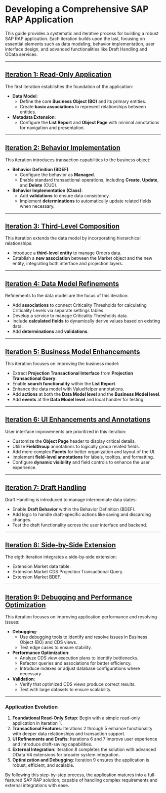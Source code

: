 # Developing a Comprehensive SAP RAP Application

This guide provides a systematic and iterative process for building a robust SAP RAP application. Each iteration builds upon the last, focusing on essential elements such as data modeling, behavior implementation, user interface design, and advanced functionalities like Draft Handling and OData services.

---

## [Iteration 1: Read-Only Application](./1st_iteration/notes.md)

The first iteration establishes the foundation of the application:

- **Data Model**:
  - Define the core **Business Object (BO)** and its primary entities.
  - Create **basic associations** to represent relationships between entities.
- **Metadata Extension**:
  - Configure the **List Report** and **Object Page** with minimal annotations for navigation and presentation.

---

## [Iteration 2: Behavior Implementation](./2ond_iteration/notes.md)

This iteration introduces transaction capabilities to the business object:

- **Behavior Definition (BDEF)**:
  - Configure the behavior as **Managed**.
  - Enable standard transactional operations, including **Create**, **Update**, and **Delete** (CUD).
- **Behavior Implementation (Class)**:
  - Add **validations** to ensure data consistency.
  - Implement **determinations** to automatically update related fields when necessary.

---

## [Iteration 3: Third-Level Composition](./3rd_iteration/notes.md)

This iteration extends the data model by incorporating hierarchical relationships:

- Introduce a **third-level entity** to manage Orders data.
- Establish a **new association** between the Market object and the new entity, integrating both interface and projection layers.

---

## [Iteration 4: Data Model Refinements](./4th_iteration/notes.md)

Refinements to the data model are the focus of this iteration:

- Add **associations** to connect Criticality Thresholds for calculating Criticality Levels via separate settings tables.
- Develop a service to manage Criticality Thresholds data.
- Include **calculated fields** to dynamically derive values based on existing data.
- Add **determinations** and **validations**.

---

## [Iteration 5: Business Model Enhancements](./5th_iteration/notes.md)

This iteration focuses on improving the business model:

- Extract **Projection Transactional Interface** from **Projection Transactional Query**.
- Enable **search functionality** within the **List Report**.
- Enhance the data model with ValueHelper annotations.
- Add **actions** at both the **Data Model level** and the **Business Model level**.
- Add **events** at the **Data Model level** and local handler for testing.

---

## [Iteration 6: UI Enhancements and Annotations](./6th_iteration/notes.md)

User interface improvements are prioritized in this iteration:

- Customize the **Object Page** header to display critical details.
- Utilize **FieldGroup** annotations to logically group related fields.
- Add more complex **Facets** for better organization and layout of the UI.
- Implement **field-level annotations** for labels, tooltips, and formatting.
- Configure **dynamic visibility** and field controls to enhance the user experience.

---

## [Iteration 7: Draft Handling](./7th_iteration/notes.md)

Draft Handling is introduced to manage intermediate data states:

- Enable **Draft Behavior** within the Behavior Definition (BDEF).
- Add logic to handle draft-specific actions like saving and discarding changes.
- Test the draft functionality across the user interface and backend.

---

## [Iteration 8: Side-by-Side Extension](./8th_iteration/notes.md)

The eigth iteration integrates a side-by-side extension:
- Extension Market data table.
- Extension Market CDS Projection Transactional Query.
- Extension Market BDEF.

---

## [Iteration 9: Debugging and Performance Optimization](./9th_iteration/notes.md)

This iteration focuses on improving application performance and resolving issues:

- **Debugging**:
  - Use debugging tools to identify and resolve issues in Business Object (BO) and CDS views.
  - Test edge cases to ensure stability.
- **Performance Optimization**:
  - Analyze CDS view execution plans to identify bottlenecks.
  - Refactor queries and associations for better efficiency.
  - Introduce indexes or adjust database configurations where necessary.
- **Validation**:
  - Verify that optimized CDS views produce correct results.
  - Test with large datasets to ensure scalability.

---

### Application Evolution

1. **Foundational Read-Only Setup**: Begin with a simple read-only application in Iteration 1.
2. **Transactional Features**: Iterations 2 through 5 enhance functionality with deeper data relationships and transaction support.
3. **UI Refinements and Drafts**: Iterations 6 and 7 improve user experience and introduce draft-saving capabilities.
4. **External Integration**: Iteration 8 completes the solution with advanced OData V4 extensions for broader system integration.
5. **Optimization and Debugging**: Iteration 9 ensures the application is robust, efficient, and scalable.

By following this step-by-step process, the application matures into a full-featured SAP RAP solution, capable of handling complex requirements and external integrations with ease.